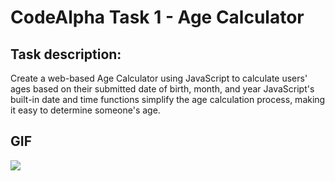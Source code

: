 # CodeAlpha Task 1 - Age Calculator

## Task description:
Create a web-based Age Calculator using JavaScript to calculate users' ages based on their submitted date of birth, month, and year JavaScript's built-in date and time functions simplify the age calculation process, making it easy to determine someone's age.

## GIF
<div>
    <a href="https://www.loom.com/share/1c77f675293144ceb70961b6f7e85581">
      <img style="max-width:300px;" src="https://cdn.loom.com/sessions/thumbnails/1c77f675293144ceb70961b6f7e85581-5de00d3c6b2667d6-full-play.gif">
    </a>
  </div>